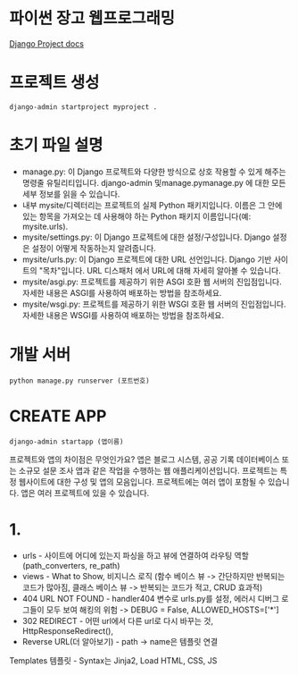 # 파이썬 장고 웹프로그래밍

[Django Project docs](https://docs.djangoproject.com/en/4.2/intro/tutorial01/)

# 프로젝트 생성

```
django-admin startproject myproject .
```

# 초기 파일 설명

<ul>
  <li>manage.py: 이 Django 프로젝트와 다양한 방식으로 상호 작용할 수 있게 해주는 명령줄 유틸리티입니다. django-admin 및manage.pymanage.py 에 대한 모든 세부 정보를 읽을 수 있습니다.</li>
  <li>내부 mysite/디렉터리는 프로젝트의 실제 Python 패키지입니다. 이름은 그 안에 있는 항목을 가져오는 데 사용해야 하는 Python 패키지 이름입니다(예: mysite.urls).</li>
  <li>mysite/settings.py: 이 Django 프로젝트에 대한 설정/구성입니다. Django 설정은 설정이 어떻게 작동하는지 알려줍니다.</li>
  <li>mysite/urls.py: 이 Django 프로젝트에 대한 URL 선언입니다. Django 기반 사이트의 "목차"입니다. URL 디스패처 에서 URL에 대해 자세히 알아볼 수 있습니다.</li>
  <li>mysite/asgi.py: 프로젝트를 제공하기 위한 ASGI 호환 웹 서버의 진입점입니다. 자세한 내용은 ASGI를 사용하여 배포하는 방법을 참조하세요.</li>
  <li>mysite/wsgi.py: 프로젝트를 제공하기 위한 WSGI 호환 웹 서버의 진입점입니다. 자세한 내용은 WSGI를 사용하여 배포하는 방법을 참조하세요.</li>
</ul>

# 개발 서버

```
python manage.py runserver (포트번호)
```

# CREATE APP

```
django-admin startapp (앱이름)
```

프로젝트와 앱의 차이점은 무엇인가요? 앱은 블로그 시스템, 공공 기록 데이터베이스 또는 소규모 설문 조사 앱과 같은 작업을 수행하는 웹 애플리케이션입니다. 프로젝트는 특정 웹사이트에 대한 구성 및 앱의 모음입니다. 프로젝트에는 여러 앱이 포함될 수 있습니다. 앱은 여러 프로젝트에 있을 수 있습니다.

# 1.
<ul>
  <li>urls - 사이트에 어디에 있는지 파싱을 하고 뷰에 연결하여 라우팅 역할 (path_converters, re_path)</li>
  <li>views - What to Show, 비지니스 로직 (함수 베이스 뷰 -> 간단하지만 반복되는 코드가 많아짐, 클래스 베이스 뷰 -> 반복되는 코드가 적고, CRUD 효과적)</li>
  <li>404 URL NOT FOUND - handler404 변수로 urls.py를 설정, 에러시 디버그 로그들이 모두 보여 해킹의 위험 -> DEBUG = False, ALLOWED_HOSTS=['*']</li>
  <li>302 REDIRECT - 어떤 url에서 다른 url로 다시 바꾸는 것, HttpResponseRedirect(), </li>
  <li>Reverse URL(더 알아보기) - path -> name은 템플릿 연결</li>
</ul>

Templates 템플릿 - Syntax는 Jinja2, Load HTML, CSS, JS
